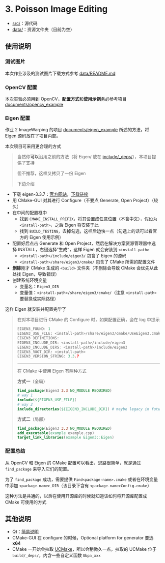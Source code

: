# 3. Poisson Image Editing

- [src/](src/)：源代码
- [data/](data/)：资源文件夹（目前为空）

## 使用说明

### 测试图片

本次作业涉及的测试图片下载方式参考 [data/README.md](data/README.md) 

### OpenCV 配置

本次实验必须用到 OpenCV，**配置方式**和**使用示例**务必参考项目 [documents/opencv_example](../documents/opencv_example) 

### Eigen 配置

作业 2 ImageWarping 的项目 [documents/eigen_example](../../2_ImageWarping/documents/eigen_example) 所述的方法，将 Eigen 源码放在了项目内部。

本次项目可采用更合理的方式

> 当然你**可以**沿用之前的方法（将 Eigen/ 放在 [include/_deps/](include/_deps/)），本项目提供了支持
>
> 但不推荐，这样又拷贝了一份 Eigen
>
> 下边介绍

- 下载 eigen-3.3.7：[官方网站](http://eigen.tuxfamily.org/)，[下载链接](https://gitlab.com/libeigen/eigen/-/archive/3.3.7/eigen-3.3.7.zip) 
- 用 CMake-GUI 对其进行 Configure（不要点 Generate, Open Project）（较久）
- 在中间的配置框中
  - 找到 `CMAKE_INSTALL_PREFIX`，将其设置成任意位置（不含中文），假设为 `<install-path>`，之后 Eigen 将安装于此
  - 找到 `BUILD_TESTING`，去掉勾选，这样后边快一点（勾选上的话可以看官方的 Eigen 使用示例）
- 配置好后点击 Generate 和 Open Project，然后在解决方案资源管理器中选择 INSTALL，右键选择”生成“，这样 Eigen 就会安装到 `<install-path>` 
  - `<install-path>/include/eigen3/` 包含了 Eigen 的源码
  - `<install-path>/share/eigen3/cmake/` 包含了 CMake 所需的配置文件
- **删除**刚才 CMake 生成的 `<build>` 文件夹（不删除会导致 CMake 会优先从此处找 Eigen，导致错误）
- 创建系统环境变量
  - 变量名：`Eigen3_DIR` 
  - 变量值：`<install-path>/share/eigen3/cmake/`（注意 `<install-path>` 要替换成实际路径）

这样 Eigen 就安装并配置完毕了

> 在对本项目进行 CMake 的 Configure 时，如果配置正确，会在 log 中提示
>
> ```c++
> EIGEN3_FOUND: 1
> EIGEN3_USE_FILE: <install-path>/share/eigen3/cmake/UseEigen3.cmake
> EIGEN3_DEFINITIONS: 
> EIGEN3_INCLUDE_DIR: <install-path>/include/eigen3
> EIGEN3_INCLUDE_DIRS: <install-path>/include/eigen3
> EIGEN3_ROOT_DIR: <install-path>
> EIGEN3_VERSION_STRING: 3.3.7
> ```
>
> ---
>
> 在 CMake 中使用 Eigen 有两种方式
>
> **方式一**（全局）
>
> ```cmake
> find_package(Eigen3 3.3 NO_MODULE REQUIRED)
> # way 1
> include(${EIGEN3_USE_FILE})
> # way 2
> include_directories(${EIGEN3_INCLUDE_DIR}) # maybe legacy in future
> ```
>
> **方式二**（局部）
>
> ```cmake
> find_package(Eigen3 3.3 NO_MODULE REQUIRED)
> add_executable(example example.cpp)
> target_link_libraries(example Eigen3::Eigen)
> ```

### 配置总结

从 OpenCV 和 Eigen 的 CMake 配置可以看出，思路很简单，就是通过 `find_package` 来导入它们的配置。

为了 `find_package` 成功，需要提供 `Find<package-name>.cmake` 或者在环境变量中添加 `<package-name>_DIR`（该目录下含有 `<package-name>Config.cmake`）

这种方法是共通的，以后在使用开源库的时候就知道该如何将开源库配置成 CMake 可使用的方式

## 其他说明

- Qt：[简易说明](../../../Softwares/Qt.md) 
- CMake-GUI 在 configure 的时候，Optional platform for generator 要选 **x64** 
- CMake 一开始会拉取 [UCMake](https://github.com/Ubpa/UCMake)，所以会稍微久一点，拉取的 UCMake 位于 `build/_deps/`，内含一些自定义函数 `Ubpa_xxx` 

